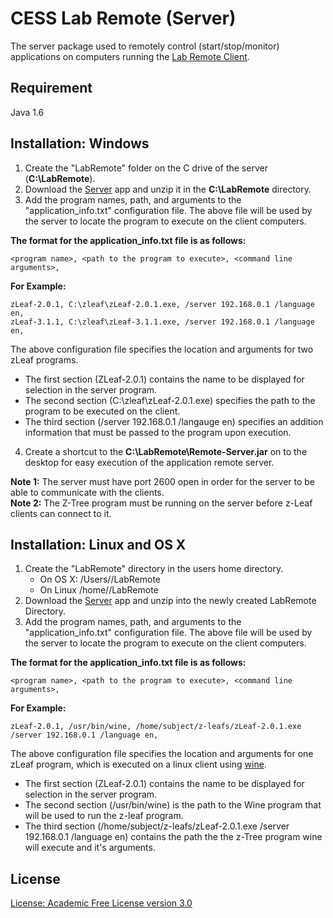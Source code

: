 CESS Lab Remote (Server)
=================================
The server package used to remotely control (start/stop/monitor)
applications on computers running the [Lab Remote Client](https://github.com/aaruff/AppRemoteClient).

Requirement
------------------
Java 1.6

Installation: Windows
------------------
1. Create the "LabRemote" folder on the C drive of the server (__C:\LabRemote__).
2. Download the [Server](https://github.com/downloads/aaruff/AppRemoteServer/Remote-Server.zip) app and unzip it in the __C:\LabRemote__ directory.
3. Add the program names, path, and arguments to the "application_info.txt" configuration file. 
The above file will be used by the server to locate the program to execute on the client computers. 

**The format for the application_info.txt file is as follows:**

`<program name>, <path to the program to execute>, <command line arguments>,`

**For Example:**

	zLeaf-2.0.1, C:\zleaf\zLeaf-2.0.1.exe, /server 192.168.0.1 /language en,
	zLeaf-3.1.1, C:\zleaf\zLeaf-3.1.1.exe, /server 192.168.0.1 /language en,

The above configuration file specifies the location and arguments for two zLeaf programs.

* The first section (ZLeaf-2.0.1) contains the name to be displayed for selection in the server program.
* The second section (C:\zleaf\zLeaf-2.0.1.exe) specifies the path to the program to be executed on the client.
* The third section (/server 192.168.0.1 /langauge en) specifies an addition information that must be passed to the program upon execution.

4. Create a shortcut to the __C:\LabRemote\Remote-Server.jar__ on to the desktop for easy execution of the application remote server.

__Note 1:__ The server must have port 2600 open in order for the server to be able to communicate with the clients.  
__Note 2:__ The Z-Tree program must be running on the server before z-Leaf clients can connect to it.


Installation: Linux and OS X
----------------------------
1. Create the "LabRemote" directory in the users home directory.
	* On OS X: /Users/<user>/LabRemote
	* On Linux /home/<user>/LabRemote
2. Download the [Server](https://github.com/downloads/aaruff/AppRemoteServer/Remote-Server.zip) app and unzip into the newly created LabRemote Directory.
3. Add the program names, path, and arguments to the "application_info.txt" configuration file. 
The above file will be used by the server to locate the program to execute on the client computers.

**The format for the application_info.txt file is as follows:**

	<program name>, <path to the program to execute>, <command line arguments>,

**For Example:**

	zLeaf-2.0.1, /usr/bin/wine, /home/subject/z-leafs/zLeaf-2.0.1.exe /server 192.168.0.1 /language en,

The above configuration file specifies the location and arguments for one zLeaf program, which is executed on a linux client using [wine](http://www.winehq.org/).

* The first section (ZLeaf-2.0.1) contains the name to be displayed for selection in the server program.
* The second section (/usr/bin/wine) is the path to the Wine program that will be used to run the z-leaf program.
* The third section (/home/subject/z-leafs/zLeaf-2.0.1.exe /server 192.168.0.1 /language en) contains the path the the z-Tree program wine will execute and it's arguments.



License
------------------
[License: Academic Free License version 3.0](http://www.opensource.org/licenses/afl-3.0.php)
